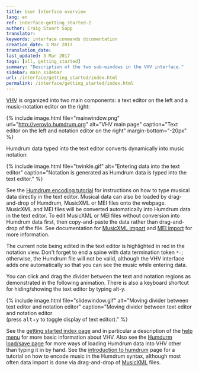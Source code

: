 ```yaml
---
title: User Interface overview
lang: en
ref: interface-getting_started-2
author: Craig Stuart Sapp
translator: 
keywords: interface commands documentation 
creation_date: 3 Mar 2017
translation_date: 
last_updated: 3 Mar 2017
tags: [all, getting_started]
summary: "Description of the two sub-windows in the VHV interface."
sidebar: main_sidebar
url: /interface/getting_started/index.html
permalink: /interface/getting_started/index.html
---
```


[VHV](http://verovio.humdrum.org) is organized into two main components: a 
text editor on the left and a music-notation editor on the right:


{% include image.html
	file="mainwindow.png"
	url="http://verovio.humdrum.org"
	alt="VHV main page"
	caption="Text editor on the left and notation editor on the right"
	margin-bottom="-20px"
%}

Humdrum data typed into the text editor converts
dynamically into music notation:


{% include image.html
	file="twinkle.gif"
	alt="Entering data into the text editor"
	caption="Notation is generated as Humdrum data is typed into the text editor."
%}

See the [Humdrum encoding tutorial](/humdrum/getting_started/) for
instructions on how to type musical data directly in the text editor.  Musical 
data can also be loaded by drag-and-drop of Humdrum, MusicXML or MEI 
files onto the webpage.  MusicXML and MEI files will be converted
automatically into Humdrum data in the text editor.  To edit MusicXML or
MEI files without conversion into Humdrum data first, then copy-and-paste
the data rather than drag-and-drop of the file.  See documentation for
[MusicXML import](/interface/musicxml/) and [MEI import](/interface/mei/)
for more information.

The current note being edited in the text editor is highlighted
in red in the notation view.  Don't forget to end a spine with data
termination token `*-`; otherwise, the Humdrum file will not be
valid, although the VHV interface adds one automatically so that you
can see the music while entering data.

You can click and drag the divider between the text and notation regions
as demonstrated in the following animation.  There is also a keyboard shortcut 
for hiding/showing the text editor by typing <span class="keypress">alt-y</span>.

{% include image.html
	file="slidewindow.gif"
	alt="Moving divider between text editor and notation editor"
	caption="Moving divider between text editor and notation editor<br>(press <kbd>alt</kbd>+<kbd>y</kbd> to toggle display of text editor)."
%}


See the [getting started index page](/tag_getting_started.html) and
in particular a description of the [help menu](/interface/help_menu)
for more basic information about VHV.  Also see the [Humdurm load/save
page](/interface/humdrum) for more ways of loading Humdrum data
into VHV other than typing it in by hand.  See the [introduction to
humdrum](/humdrum/getting_started) page for a tutorial on how to encode
music in the Humdrum syntax, although most often data import is done
via drag-and-drop of [MusicXML](/interface/musicxml) files.



